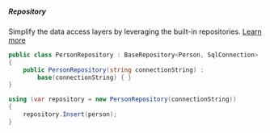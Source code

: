 <h5 class="center code-title">Repository</h5>

Simplify the data access layers by leveraging the built-in repositories. [Learn more](/feature/repositories)

```csharp
public class PersonRepository : BaseRepository<Person, SqlConnection>
{
    public PersonRepository(string connectionString) :
        base(connectionString) { }
}

using (var repository = new PersonRepository(connectionString))
{
    repository.Insert(person);
}
```